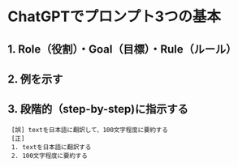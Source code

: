 # ChatGPTでプロンプト3つの基本

## 1. Role（役割）・Goal（目標）・Rule（ルール）
## 2. 例を示す
## 3. 段階的（step-by-step)に指示する
```
 [誤] textを日本語に翻訳して、100文字程度に要約する  
 [正]
 1. textを日本語に翻訳する  
 2. 100文字程度に要約する  
```
